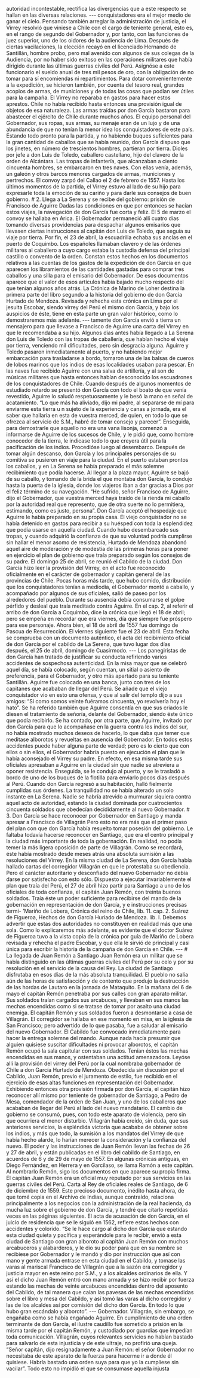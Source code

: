 autoridad incontestable, rectifica las divergencias que a este respecto se hallan en las diversas relaciones. --- conquistadores era el mejor medio de ganar el cielo. Pensando también arreglar la administración de justicia, el Virrey resolvió que viniese a Chile con el cargo de teniente general, esto es, en el rango de segundo del Gobernador y, por tanto, con las funciones de juez superior, uno de los oidores de la audiencia de Lima. Después de ciertas vacilaciones, la elección recayó en el licenciado Hernando de Santillán, hombre probo, pero mal avenido con algunos de sus colegas de la Audiencia, por no haber sido exitoso en las operaciones militares que había dirigido durante las últimas guerras civiles del Perú. Asignóse a este funcionario el sueldo anual de tres mil pesos de oro, con la obligación de no tomar para sí encomiendas ni repartimientos. Para dotar convenientemente a la expedición, se hicieron también, por cuenta del tesoro real, grandes acopios de armas, de municiones y de todas las cosas que podían ser útiles para la campaña. El Virrey no reparaba en gastos para hacer estos aprestos. Chile no había recibido hasta entonces una provisión igual de objetos de esa naturaleza. Las armas traídas por don García bastaron para abastecer el ejército de Chile durante muchos años. El equipo personal del Gobernador, sus ropas, sus armas, su menaje eran de un lujo y de una abundancia de que no tenían la menor idea los conquistadores de este país. Estando todo pronto para la partida, y no habiendo buques suficientes para la gran cantidad de caballos que se había reunido, don García dispuso que los jinetes, en número de trescientos hombres, partieran por tierra. Dioles por jefe a don Luis de Toledo, caballero castellano, hijo del clavero de la orden de Alcántara. Las tropas de infantería, que alcanzaban a ciento cincuenta hombres, se embarcaron en tres naves. Con ellas venía, además, un galeón y otros barcos menores cargados de armas, municiones y pertrechos. El convoy zarpó del Callao el 2 de febrero de 1557. Hasta los últimos momentos de la partida, el Virrey estuvo al lado de su hijo para expresarle toda la emoción de su cariño y para darle sus consejos de buen gobierno. # 2. Llega a La Serena y se recibe del gobierno: prisión de Francisco de Aguirre Dadas las condiciones en que por entonces se hacían estos viajes, la navegación de don García fue corta y feliz. El 5 de marzo el convoy se hallaba en Arica. El Gobernador permaneció allí cuatro días tomando diversas providencias para despachar algunos emisarios que llevasen ciertas instrucciones al capitán don Luis de Toledo, que seguía su viaje por tierra. Por fin, el 23 de abril, la escuadrilla echaba sus anclas en el puerto de Coquimbo. Los españoles llamaban clavero y de las órdenes militares al caballero a cuyo cargo estaba la custodia defensa del principal castillo o convento de la orden. Constan estos hechos en los documentos relativos a las cuentas de los gastos de la expedición de don García en que aparecen los libramientos de las cantidades gastadas para comprar tres caballos y una silla para el emisario del Gobernador. De esos documentos aparece que el valor de esos artículos había bajado mucho respecto del que tenían algunos años atrás. La Crónica de Marino de Loher destina la primera parte del libro segundo a la historia del gobierno de don García Hurtado de Mendoza. Revisada y rehecha esta crónica en Lima por el jesuita Escobar, siendo virrey del Perú el mismo don García, y bajo los auspicios de éste, tiene en esta parte un gran valor histórico, como lo demostraremos más adelante. --- tamente don García envió a tierra un mensajero para que llevase a Francisco de Aguirre una carta del Virrey en que le recomendaba a su hijo. Algunos días antes había llegado a La Serena don Luis de Toledo con las tropas de caballería, que habían hecho el viaje por tierra, venciendo mil dificultades, pero sin desgracia alguna. Aguirre y Toledo pasaron inmediatamente al puerto, y no habiendo mejor embarcación para trasladarse a bordo, tomaron una de las balsas de cueros de lobos marinos que los indios de esas localidades usaban para pescar. En las naves fue recibido Aguirre con una salva de artillería, y al son de músicas militares que hasta entonces habían desconocido los escuadrones de los conquistadores de Chile. Cuando después de algunos momentos de estudiado retardo se presentó don García con todo el boato de que venía revestido, Aguirre lo saludó respetuosamente y le besó la mano en señal de acatamiento. “Lo que más ha aliviado, dijo mi padre, al separarse de mí para enviarme esta tierra u n sujeto de la experiencia y canas a jornada, era el saber que hallaría en esta de vuestra merced, de quien, en todo lo que se ofrezca al servicio de S.M., habré de tomar consejo y parecer”. Enseguida, para demostrarle que aquello no era una vana lisonja, comenzó a informarse de Aguirre de los sucesos de Chile, y le pidió que, como hombre conocedor de la tierra, le indicase todo lo que creyera útil para la pacificación de los indios. Procedióse luego al desembarco. Después de tomar algún descanso, don García y los principales personajes de su comitiva se pusieron en viaje para la ciudad. En el puerto estaban prontos los caballos, y en La Serena se había preparado el más solemne recibimiento que podía hacerse. Al llegar a la plaza mayor, Aguirre se bajó de su caballo, y tomando de la brida el que montaba don García, lo condujo hasta la puerta de la iglesia, donde los viajeros iban a dar gracias a Dios por el feliz término de su navegación. “He sufrido, señor Francisco de Aguirre, dijo el Gobernador, que vuestra merced haya traído de la rienda mi caballo por la autoridad real que represento, que de otra suerte no lo permitiera, estimando, como es justo, persona”. Don García aceptó el hospedaje que Aguirre le había preparado en su propia casa. El viejo conquistador no se había detenido en gastos para recibir a su huésped con toda la esplendidez que podía usarse en aquella ciudad. Cuando hubo desembarcado sus tropas, y cuando adquirió la confianza de que su voluntad podría cumplirse sin hallar el menor asomo de resistencia, Hurtado de Mendoza abandonó aquel aire de moderación y de modestia de las primeras horas para poner en ejercicio el plan de gobierno que traía preparado según los consejos de su padre. El domingo 25 de abril, se reunió el Cabildo de la ciudad. Don García hizo leer la provisión del Virrey, en el acto fue reconocido oficialmente en el carácter de gobernador y capitán general de las provincias de Chile. Pocas horas más tarde, que hubo comido, distribución que los conquistadores tenían a mediodía, el Gobernador montó a caballo, y acompañado por algunos de sus oficiales, salió de paseo por los alrededores del pueblo. Durante su ausencia debía consumarse el golpe pérfido y desleal que traía meditado contra Aguirre. En el cap. 2, al referir el arribo de don García a Coquimbo, dice la crónica que llegó el 18 de abril; pero se empeña en recordar que era viernes, día que siempre fue próspero para ese personaje. Ahora bien, el 18 de abril de 1557 fue domingo de Pascua de Resurrección. El viernes siguiente fue el 23 de abril. Esta fecha se comprueba con un documento auténtico, el acta del recibimiento oficial de don García por el cabildo de La Serena, que tuvo lugar dos días después, el 25 de abril, domingo de Cuasirmodo. --- Los panegiristas de don García han tratado de justificar su conducta refiriendo varios accidentes de sospechosa autenticidad. En la misa mayor que se celebró aquel día, se había colocado, según cuentan, un sitial o asiento de preferencia, para el Gobernador, y otro más apartado para su teniente Santillán. Aguirre fue colocado en una banca, junto con tres de los capitanes que acababan de llegar del Perú. Se añade que el viejo conquistador vio en esto una ofensa, y que al salir del templo dijo a sus amigos: “Si como somos veinte fuéramos cincuenta, yo revolvería hoy el hato”. Se ha referido también que Aguirre consentía en que sus criados le diesen el tratamiento de señoría, delante del Gobernador, siendo éste único que podía recibirlo. Se ha contado, por otra parte, que Aguirre, invitado por don García para que lo acompañase en la guerra contra los indios del sur, no había mostrado muchos deseos de hacerlo, lo que daba que temer que meditase alborotos y revueltas en ausencia del Gobernador. En todos estos accidentes puede haber alguna parte de verdad; pero es lo cierto que con ellos o sin ellos, el Gobernador habría puesto en ejecución el plan que le había aconsejado el Virrey su padre. En efecto, en esa misma tarde sus oficiales apresaban a Aguirre en la ciudad sin que nadie se atreviera a oponer resistencia. Enseguida, se le condujo al puerto, y se le trasladó a bordo de uno de los buques de la flotilla para enviarlo pocos días después al Perú. Cuando don García regresó a su habitación, halló fielmente cumplidas sus órdenes. La tranquilidad no se había alterado un solo instante en La Serena. Nadie se habría atrevido a murmurar siquiera contra aquel acto de autoridad, estando la ciudad dominada por cuatrocientos cincuenta soldados que obedecían decididamente al nuevo Gobernador. # 3. Don García se hace reconocer por Gobernador en Santiago y manda apresar a Francisco de Villagrán Pero esto no era más que el primer paso del plan con que don García había resuelto tomar posesión del gobierno. Le faltaba todavía hacerse reconocer en Santiago, que era el centro principal y la ciudad más importante de toda la gobernación. En realidad, no podía temer la más ligera oposición de parte de Villagrán. Como se recordará, éste había mostrado desde meses atrás una absoluta sumisión a las resoluciones del Virrey. En la misma ciudad de La Serena, don García había hallado cartas del corregidor Villagrán en que le protestaba su obediencia. Pero el carácter autoritario y desconfiado del nuevo Gobernador no debía darse por satisfecho con esto sólo. Dispuesto a ejecutar invariablemente el plan que traía del Perú, el 27 de abril hizo partir para Santiago a uno de los oficiales de toda confianza, el capitán Juan Remón, con treinta buenos soldados. Traía éste un poder suficiente para recibirse del mando de la gobernación en representación de don García, y e instrucciones precisas termi- ’Mariño de Lobera, Crónica del reino de Chile, lib. 11. cap. 2. Suárez de Figueroa, Hechos de don García Huriado de Mendoza. lib. I. Debemos advertir que estas dos autoridades no constituyen en realidad más que una sola. Como lo explicaremos más adelante, es evidente que el doctor Suárez de Figueroa tuvo a la vista copia de la crónica por guía de Mariño de Lobera revisada y rehecha el padre Escobar, y que ella le sirvió de principal y casi única para escribir la historia de la campaña de don García en Chile. --- # La llegada de Juan Remón a Santiago Juan Remón era un militar que se había distinguido en las últimas guerras civiles del Perú por su celo y por su resolución en el servicio de la causa del Rey. La ciudad de Santiago disfrutaba en esos días de la más absoluta tranquilidad. El pueblo no salía aún de las horas de satisfacción y de contento que produjo la destrucción de las hordas de Lautaro en la jornada de Mataquito. En la mañana del 6 de mayo el capitán Remón penetraba por sus calles con gran aparato militar. Sus soldados traían cargados sus arcabuces, y llevaban en sus manos las mechas encendidas como si se tratase de tomar por asalto una ciudad enemiga. El capitán Remón y sus soldados fueron a desmontarse a casa de Villagrán. El corregidor se hallaba en ese momento en misa, en la iglesia de San Francisco; pero advertido de lo que pasaba, fue a saludar al emisario del nuevo Gobernador. El Cabildo fue convocado inmediatamente para hacer la entrega solemne del mando. Aunque nada hacía presumir que alguien quisiese suscitar dificultades ni provocar alborotos, el capitán Remón ocupó la sala capitular con sus soldados. Tenían éstos las mechas encendidas en sus manos, y ostentaban una actitud amenazadora. Leyóse allí la provisión del virrey del Perú por la cual nombraba gobernador de Chile a don García Hurtado de Mendoza. Obedecida sin discusión por el Cabildo, Juan Remón, previo el juramento de estilo, fue recibido en el ejercicio de esas altas funciones en representación del Gobernador. Exhibiendo entonces otra provisión firmada por don García, el capitán hizo reconocer allí mismo por teniente de gobernador de Santiago, a Pedro de Mesa, comendador de la orden de San Juan, y uno de los caballeros que acababan de llegar del Perú al lado del nuevo mandatario. El cambio de gobierno se consumó, pues, con todo este aparato de violencia, pero sin que ocurriera el menor disturbio. Villagrán había creído, sin duda, que sus anteriores servicios, la espléndida victoria que acababa de obtener sobre los indios, y más que todo, la sumisión a los mandatos del Virrey de que había hecho alarde, lo harían merecer la consideración y la confianza del nuevo. El poder y las instrucciones de Juan Remón llevan las fechas de 26 y 27 de abril, y están publicadas en el libro del cabildo de Santiago, en acuerdos de 6 y de 29 de mayo de 1557. En algunas crónicas antiguas, en Diego Fernández, en Herrera y en Garcilaso, se llama Ramón a este capitán. Al nombrarlo Remón, sigo los documentos en que aparece su propia firma. El capitán Juan Remón era un oficial muy reputado por sus servicios en las guerras civiles del Perú. Carta al Rey de oficiales reales de Santiago, de 6 de diciembre de 1559. Este precioso documento, inédito hasta ahora, de que tomé copia en el Archivo de Indias, aunque contraído, relaciona principalmente a los negocios con la administración de la real hacienda, da mucha luz sobre el gobierno de don García, y tendré que citarlo repetidas veces en las páginas siguientes. El acta de acusación de don García, en el juicio de residencia que se le siguió en 1562, refiere estos hechos con accidentes y colorido. “Se le hace cargo al dicho don García que estando esta ciudad quieta y pacífica y esperándole para le recibir, envió a esta ciudad de Santiago con gran alboroto al capitán Juan Remón con muchos arcabuceros y alabarderos, y le dio su poder para que en su nombre se recibiese por Gobernador y le mandó y dio por instrucción que así con mano y gente armada entrase en esta ciudad en el Cabildo, y tomase las varas al mariscal Francisco de Villagrán que a la sazón era corregidor y justicia mayor en este reino por S.M., y a los alcaldes ordinarios de ella. Y así el dicho Juan Remón entró con mano armada y se hizo recibir por fuerza estando las mechas de veinte arcabuces encendidas dentro del aposento del Cabildo, de tal manera que caían las pavesas de las mechas encendidas sobre el libro y mesa del Cabildo, y así tomó las varas al dicho corregidor y las de los alcaldes así por comisión del dicho don García. En todo lo que hubo gran escándalo y alboroto”. --- Gobernador. Villagrán, sin embargo, se engañaba como se había engañado Aguirre. En cumplimiento de una orden terminante de don García, el ilustre caudillo fue sometido a prisión en la misma tarde por el capitán Remón, y custodiado por guardias que impedían toda comunicación. Villagrán, cuyos relevantes servicios no habían bastado para salvarlo de esta injusticia y de este ultraje, no profirió una queja. “Señor capitán, dijo resignadamente a Juan Remón: el señor Gobernador no necesitaba de este aparato de la fuerza para hacerme ir a donde él quisiese. Habría bastado una orden suya para que yo la cumpliese sin vacilar”. Todo esto no impidió el que se consumase aquella injusta